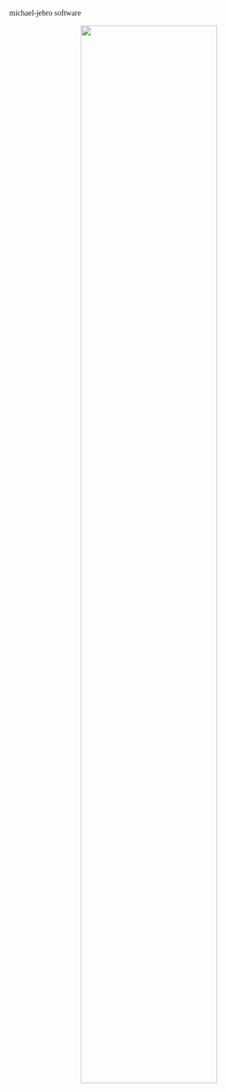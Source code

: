 <link rel="preconnect" href="https://fonts.googleapis.com">
<link rel="preconnect" href="https://fonts.gstatic.com" crossorigin>
<link href="https://fonts.googleapis.com/css2?family=Comic+Neue:wght@300&display=swap" rel="stylesheet"> 

<p id="main" style="font-family: 'Comic Neue' ;" size="5"> michael-jebro software </span>
<div id="header" align="center">
  <img src="https://lh3.googleusercontent.com/drive-viewer/AAOQEOSVEopDjncdU5TcHKE_NxoVP3vA6NUQE7R5mokQTVGYc0S0DmB4tjoNRTd1vRYX8O7YGKYyWss1x_ZlzJz0NfOAHhzO=w2048-h2456" width="70%"/>
</div>
